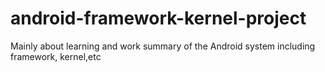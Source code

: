 # android-framework-kernel-project
Mainly about learning and work summary of the Android system including framework, kernel,etc
